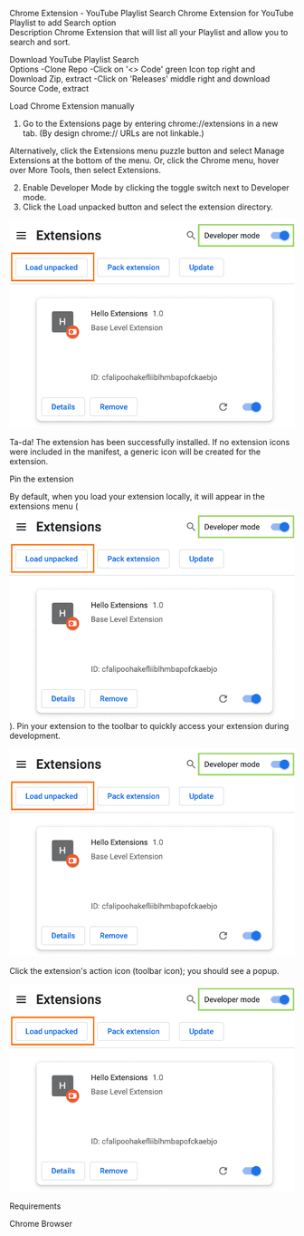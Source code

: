Chrome Extension - YouTube Playlist Search
Chrome Extension for YouTube Playlist to add Search option  
Description
Chrome Extension that will list all your Playlist and allow you to search and sort.

Download YouTube Playlist Search  
 Options
-Clone Repo
-Click on '<> Code' green Icon top right and Download Zip, extract
-Click on 'Releases' middle right and download Source Code, extract

Load Chrome Extension manually

1.  Go to the Extensions page by entering chrome://extensions in a new tab. (By design chrome:// URLs are not linkable.)

Alternatively, click the Extensions menu puzzle button and select Manage Extensions at the bottom of the menu.
Or, click the Chrome menu, hover over More Tools, then select Extensions.

2.  Enable Developer Mode by clicking the toggle switch next to Developer mode.
3.  Click the Load unpacked button and select the extension directory.

![Load Extension Example](readme-assets/extensions-instructions-1.png)

Ta-da! The extension has been successfully installed. If no extension icons were included in the manifest, a generic icon will be created for the extension.

Pin the extension

By default, when you load your extension locally, it will appear in the extensions menu (![Extensions Icon](https://github.com/who-would-know/youtubeplaylistsearch/blob/main/readme-assets/extensions-instructions-1.png?raw=true)). Pin your extension to the toolbar to quickly access your extension during development.

![Pin Extension Example](https://github.com/who-would-know/youtubeplaylistsearch/blob/main/readme-assets/extensions-instructions-1.png?raw=true)

Click the extension's action icon (toolbar icon); you should see a popup.

![Extension View Example](https://github.com/who-would-know/youtubeplaylistsearch/blob/main/readme-assets/extensions-instructions-1.png?raw=true)

Requirements

Chrome Browser
